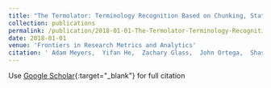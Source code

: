 ```yaml
---
title: "The Termolator: Terminology Recognition Based on Chunking, Statistical and Search-Based Scores"
collection: publications
permalink: /publication/2018-01-01-The-Termolator-Terminology-Recognition-Based-on-Chunking-Statistical-and-Search-Based-Scores
date: 2018-01-01
venue: 'Frontiers in Research Metrics and Analytics'
citation: ' Adam Meyers,  Yifan He,  Zachary Glass,  John Ortega,  Shasha Liao,  Angus Grieve-Smith,  Ralph Grishman,  Olga Babko-Malaya, &quot;The Termolator: Terminology Recognition Based on Chunking, Statistical and Search-Based Scores.&quot; Frontiers in Research Metrics and Analytics, 2018.'
---
```

Use [Google Scholar](https://scholar.google.com/scholar?q=The+Termolator:+Terminology+Recognition+Based+on+Chunking,+Statistical+and+Search+Based+Scores){:target="_blank"} for full citation